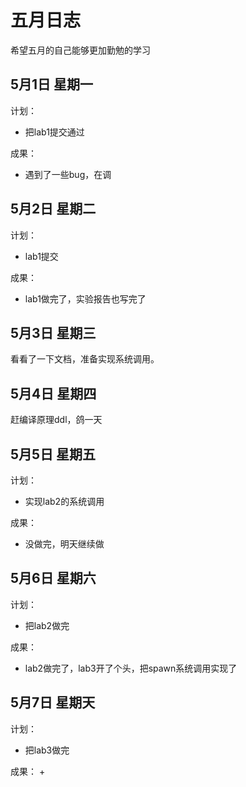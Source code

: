 # 五月日志
希望五月的自己能够更加勤勉的学习

## 5月1日 星期一
计划：
+ 把lab1提交通过

成果：
+ 遇到了一些bug，在调

## 5月2日 星期二
计划：
+ lab1提交

成果：
+ lab1做完了，实验报告也写完了

## 5月3日 星期三
看看了一下文档，准备实现系统调用。

## 5月4日 星期四
赶编译原理ddl，鸽一天

## 5月5日 星期五
计划：
+ 实现lab2的系统调用

成果：
+ 没做完，明天继续做

## 5月6日 星期六
计划：
+ 把lab2做完

成果：
+ lab2做完了，lab3开了个头，把spawn系统调用实现了

## 5月7日 星期天
计划：
+ 把lab3做完

成果：
+ 
